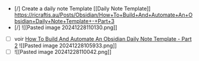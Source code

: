 - [/] Create a daily note Template [[Daily Note Template]] https://ricraftis.au/Posts/Obsidian/How+To+Build+And+Automate+An+Obsidian+Daily+Note+Template+-+Part+3
- [/] ![[Pasted image 20241228110130.png]]
- [ ] voir  [How To Build And Automate An Obsidian Daily Note Template - Part 2](https://www.youtube.com/watch?v=OMP98Vv2Ymo) ![[Pasted image 20241228105933.png]]
- [ ] ![[Pasted image 20241228110042.png]]